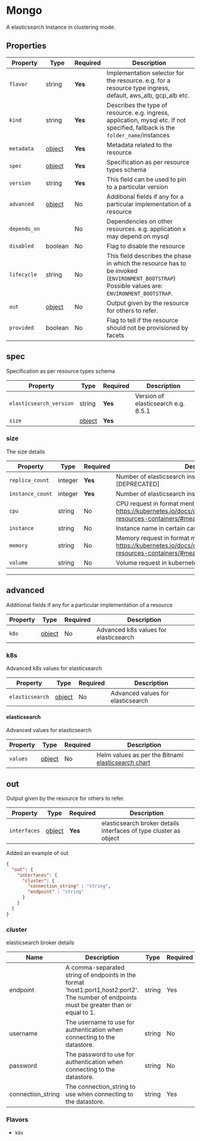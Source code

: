 # Mongo

A elasticsearch Instance in clustering mode.

## Properties

| Property     | Type                | Required | Description                                                                                                                                    |
|--------------|---------------------|----------|------------------------------------------------------------------------------------------------------------------------------------------------|
| `flavor`     | string              | **Yes**  | Implementation selector for the resource. e.g. for a resource type ingress, default, aws_alb, gcp_alb etc.                                     |
| `kind`       | string              | **Yes**  | Describes the type of resource. e.g. ingress, application, mysql etc. If not specified, fallback is the `folder_name`/instances                |
| `metadata`   | [object](#metadata) | **Yes**  | Metadata related to the resource                                                                                                               |
| `spec`       | [object](#spec)     | **Yes**  | Specification as per resource types schema                                                                                                     |
| `version`    | string              | **Yes**  | This field can be used to pin to a particular version                                                                                          |
| `advanced`   | [object](#advanced) | No       | Additional fields if any for a particular implementation of a resource                                                                         |
| `depends_on` |                     | No       | Dependencies on other resources. e.g. application x may depend on mysql                                                                        |
| `disabled`   | boolean             | No       | Flag to disable the resource                                                                                                                   |
| `lifecycle`  | string              | No       | This field describes the phase in which the resource has to be invoked (`ENVIRONMENT_BOOTSTRAP`) Possible values are: `ENVIRONMENT_BOOTSTRAP`. |
| `out`        | [object](#out)      | No       | Output given by the resource for others to refer.                                                                                              |
| `provided`   | boolean             | No       | Flag to tell if the resource should not be provisioned by facets                                                                               |

## spec

Specification as per resource types schema

| Property                | Type            | Required | Description                         |
|-------------------------|-----------------|----------|-------------------------------------|
| `elasticsearch_version` | string          | **Yes**  | Version of elasticsearch e.g. 8.5.1 |
| `size`                  | [object](#size) | **Yes**  |                                     |

### size

The size details

| Property         | Type    | Required | Description                                                                                                                           |
|------------------|---------|----------|---------------------------------------------------------------------------------------------------------------------------------------|
| `replica_count`  | integer | **Yes**  | Number of elasticsearch instances needs to be deployed [DEPRECATED]                                                                   |
| `instance_count` | integer | **Yes**  | Number of elasticsearch instances needs to be deployed                                                                                |
| `cpu`            | string  | No       | CPU request in format mentioned @ https://kubernetes.io/docs/concepts/configuration/manage-resources-containers/#meaning-of-cpu       |
| `instance`       | string  | No       | Instance name in certain cases                                                                                                        |
| `memory`         | string  | No       | Memory request in format mentioned @ https://kubernetes.io/docs/concepts/configuration/manage-resources-containers/#meaning-of-memory |
| `volume`         | string  | No       | Volume request in kubernetes persistent volumes                                                                                       |

---

## advanced

Additional fields if any for a particular implementation of a resource

| Property | Type           | Required | Description                           |
|----------|----------------|----------|---------------------------------------|
| `k8s`    | [object](#k8s) | No       | Advanced k8s values for elasticsearch |

### k8s

Advanced k8s values for elasticsearch

| Property        | Type                     | Required | Description                       |
|-----------------|--------------------------|----------|-----------------------------------|
| `elasticsearch` | [object](#elasticsearch) | No       | Advanced values for elasticsearch |

#### elasticsearch

Advanced values for elasticsearch

| Property | Type              | Required | Description                                                                                               |
| -------- | ----------------- | -------- | --------------------------------------------------------------------------------------------------------- |
| `values` | [object](#values) | No       | Helm values as per the Bitnami [elasticsearch chart](https://artifacthub.io/packages/helm/elastic/elasticsearch) |

## out

Output given by the resource for others to refer.

| Property     | Type               | Required | Description                                                        |
|--------------|--------------------|----------|--------------------------------------------------------------------|
| `interfaces` | [object](#cluster) | **Yes**  | elasticsearch broker details interfaces of type cluster as object  |

Added an example of out
```json
{
  "out": {
    "interfaces": {
      "cluster": {
        "connection_string" : "string",
        "endpoint" : "string"
      }
    }
  }
}
```


### cluster

elasticsearch broker details 

| Name              | Description                                                                                                                                | Type   | Required |
|-------------------|--------------------------------------------------------------------------------------------------------------------------------------------|--------|----------|
| endpoint          | A comma-separated string of endpoints in the format 'host1:port1,host2:port2'. The number of endpoints must be greater than or equal to 1. | string | Yes      |
| username          | The username to use for authentication when connecting to the datastore.                                                                   | string | No       |
| password          | The password to use for authentication when connecting to the datastore.                                                                   | string | No       |
| connection_string | The connection_string to use when connecting to the datastore.                                                                             | string | Yes      |

### Flavors

- `k8s`
